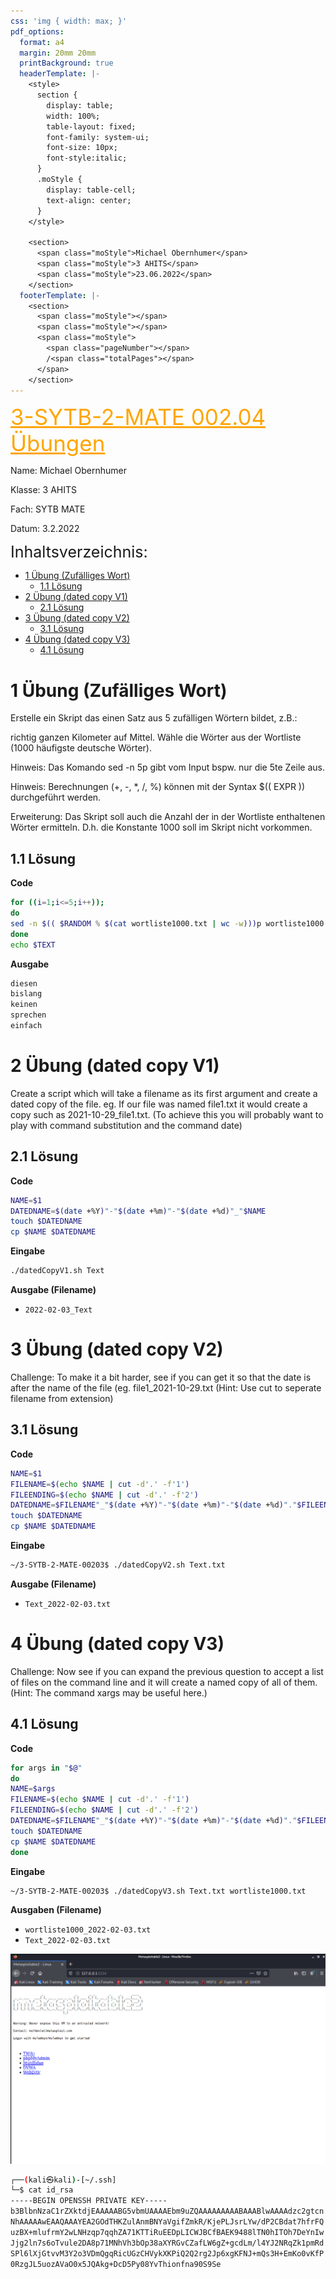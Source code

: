 ```yaml
---
css: 'img { width: max; }'
pdf_options:
  format: a4
  margin: 20mm 20mm
  printBackground: true
  headerTemplate: |-
    <style>
      section {
        display: table;
        width: 100%;
        table-layout: fixed;
        font-family: system-ui;
        font-size: 10px;
        font-style:italic;
      }
      .moStyle {
        display: table-cell;
        text-align: center;
      }
    </style>

    <section>
      <span class="moStyle">Michael Obernhumer</span>
      <span class="moStyle">3 AHITS</span>
      <span class="moStyle">23.06.2022</span>
    </section>
  footerTemplate: |-
    <section>
      <span class="moStyle"></span>
      <span class="moStyle"></span>
      <span class="moStyle">
        <span class="pageNumber"></span>
        /<span class="totalPages"></span>
      </span>
    </section>
---
```



<span style="color:orange ;font-size:35px"><u>3-SYTB-2-MATE 002.04 Übungen</u></span>

Name: Michael Obernhumer 

Klasse: 3 AHITS 

Fach: SYTB MATE 

Datum: 3.2.2022

<span style="font-size:25px">Inhaltsverzeichnis:</span>

- [1 Übung (Zufälliges Wort)](#1-übung-zufälliges-wort)
  - [1.1 Lösung](#11-lösung)
- [2 Übung (dated copy V1)](#2-übung-dated-copy-v1)
  - [2.1 Lösung](#21-lösung)
- [3 Übung (dated copy V2)](#3-übung-dated-copy-v2)
  - [3.1 Lösung](#31-lösung)
- [4 Übung (dated copy V3)](#4-übung-dated-copy-v3)
  - [4.1 Lösung](#41-lösung)

# 1 Übung (Zufälliges Wort)
Erstelle ein Skript das einen Satz aus 5 zufälligen Wörtern bildet, z.B.:

richtig ganzen Kilometer auf Mittel.
Wähle die Wörter aus der Wortliste (1000 häufigste deutsche Wörter).

Hinweis: Das Komando sed -n 5p gibt vom Input bspw. nur die 5te Zeile aus.

Hinweis: Berechnungen (+, -, *, /, %) können mit der Syntax $(( EXPR )) durchgeführt werden.

Erweiterung: Das Skript soll auch die Anzahl der in der Wortliste enthaltenen Wörter ermitteln. D.h. die Konstante 1000 soll im Skript nicht vorkommen.


## 1.1 Lösung
**Code**
```sh
for ((i=1;i<=5;i++)); 
do 
sed -n $(( $RANDOM % $(cat wortliste1000.txt | wc -w)))p wortliste1000.txt;
done
echo $TEXT
```

**Ausgabe**
```sh
diesen
bislang
keinen
sprechen
einfach
```



# 2 Übung (dated copy V1)
Create a script which will take a filename as its first argument and create a dated copy of the file. eg. If our file was named file1.txt it would create a copy such as 2021-10-29_file1.txt. (To achieve this you will probably want to play with command substitution and the command date)

## 2.1 Lösung
**Code**
```sh
NAME=$1
DATEDNAME=$(date +%Y)"-"$(date +%m)"-"$(date +%d)"_"$NAME
touch $DATEDNAME
cp $NAME $DATEDNAME
```
**Eingabe**
```sh
./datedCopyV1.sh Text
```

**Ausgabe (Filename)**
- `2022-02-03_Text`

# 3 Übung (dated copy V2)
Challenge: To make it a bit harder, see if you can get it so that the date is after the name of the file (eg. file1_2021-10-29.txt (Hint: Use cut to seperate filename from extension)

## 3.1 Lösung
**Code**
```sh
NAME=$1
FILENAME=$(echo $NAME | cut -d'.' -f'1')
FILEENDING=$(echo $NAME | cut -d'.' -f'2')
DATEDNAME=$FILENAME"_"$(date +%Y)"-"$(date +%m)"-"$(date +%d)"."$FILEENDING
touch $DATEDNAME
cp $NAME $DATEDNAME
```

**Eingabe**
```sh
~/3-SYTB-2-MATE-00203$ ./datedCopyV2.sh Text.txt
```

**Ausgabe (Filename)**
- `Text_2022-02-03.txt`

# 4 Übung (dated copy V3)
Challenge: Now see if you can expand the previous question to accept a list of files on the command line and it will create a named copy of all of them. (Hint: The command xargs may be useful here.)

## 4.1 Lösung 
**Code**
```sh
for args in "$@"
do
NAME=$args
FILENAME=$(echo $NAME | cut -d'.' -f'1')
FILEENDING=$(echo $NAME | cut -d'.' -f'2')
DATEDNAME=$FILENAME"_"$(date +%Y)"-"$(date +%m)"-"$(date +%d)"."$FILEENDING
touch $DATEDNAME
cp $NAME $DATEDNAME
done
```

**Eingabe**
```sh
~/3-SYTB-2-MATE-00203$ ./datedCopyV3.sh Text.txt wortliste1000.txt 
```

**Ausgaben (Filename)**
- `wortliste1000_2022-02-03.txt`
- `Text_2022-02-03.txt`


![Browser Fenster](./3%20INSY%20MATE-ITS%20008.00%20ssh%20tunneling.png)


```sh
┌──(kali㉿kali)-[~/.ssh]
└─$ cat id_rsa  
-----BEGIN OPENSSH PRIVATE KEY-----
b3BlbnNzaC1rZXktdjEAAAAABG5vbmUAAAAEbm9uZQAAAAAAAAABAAABlwAAAAdzc2gtcn
NhAAAAAwEAAQAAAYEA2GOdTHKZulAnmBNYaVgifZmkR/KjePLJsrLYw/dP2CBdat7hfrFQ
uzBX+mlufrmY2wLNHzqp7qqhZA71KTTiRuEEDpLICWJBCfBAEK9488lTN0hITOh7DeYnIw
Jjg2ln7s6oTvule2DA8p71MNhVh3bOp38aXYRGvCZafLW6gZ+gcdLm/l4YJ2NRqZk1pmRd
SPl6lXjGtvvM3Y2o3VDmQgqRicUGzCHVykXKPiQ2Q2rg2Jp6xgKFNJ+mQs3H+EmKo0vKfP
0RzgJL5uozAVaO0x5JQAkg+DcD5Py08YvThionfna90S9Se
```